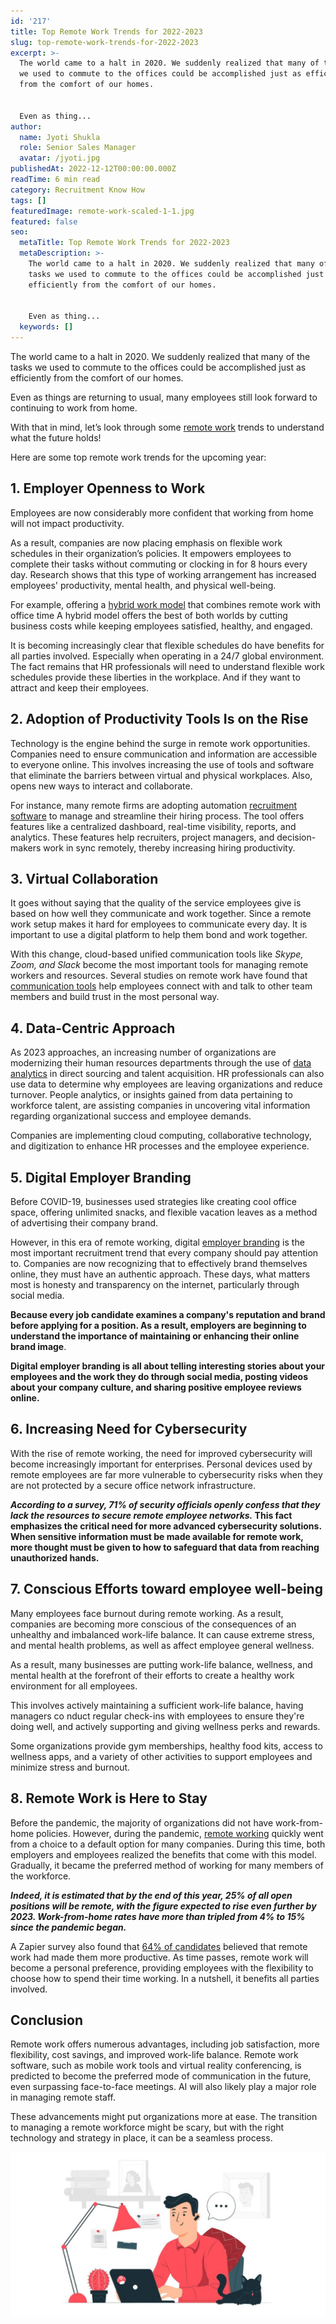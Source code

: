 ```yaml
---
id: '217'
title: Top Remote Work Trends for 2022-2023
slug: top-remote-work-trends-for-2022-2023
excerpt: >-
  The world came to a halt in 2020. We suddenly realized that many of the tasks
  we used to commute to the offices could be accomplished just as efficiently
  from the comfort of our homes.


  Even as thing...
author:
  name: Jyoti Shukla
  role: Senior Sales Manager
  avatar: /jyoti.jpg
publishedAt: 2022-12-12T00:00:00.000Z
readTime: 6 min read
category: Recruitment Know How
tags: []
featuredImage: remote-work-scaled-1-1.jpg
featured: false
seo:
  metaTitle: Top Remote Work Trends for 2022-2023
  metaDescription: >-
    The world came to a halt in 2020. We suddenly realized that many of the
    tasks we used to commute to the offices could be accomplished just as
    efficiently from the comfort of our homes.


    Even as thing...
  keywords: []
---
```


The world came to a halt in 2020. We suddenly realized that many of the tasks we used to commute to the offices could be accomplished just as efficiently from the comfort of our homes.

Even as things are returning to usual, many employees still look forward to continuing to work from home.

<!--more-->

With that in mind, let’s look through some [remote work](https://www.thetalentpool.ai/blogs/5-remote-working-mistakes-should-avoid/) trends to understand what the future holds!

Here are some top remote work trends for the upcoming year:

## 1\. Employer Openness to Work  

Employees are now considerably more confident that working from home will not impact productivity.

As a result, companies are now placing emphasis on flexible work schedules in their organization’s policies. It empowers employees to complete their tasks without commuting or clocking in for 8 hours every day. Research shows that this type of working arrangement has increased employees' productivity, mental health, and physical well-being.

For example, offering a [hybrid work model](https://www.thetalentpool.ai/blogs/7-must-dos-for-businesses-transitioning-to-the-hybrid-work-model/) that combines remote work with office time A hybrid model offers the best of both worlds by cutting business costs while keeping employees satisfied, healthy, and engaged.

It is becoming increasingly clear that flexible schedules do have benefits for all parties involved. Especially when operating in a 24/7 global environment. The fact remains that HR professionals will need to understand flexible work schedules provide these liberties in the workplace. And if they want to attract and keep their employees.

## 2\. Adoption of Productivity Tools Is on the Rise

Technology is the engine behind the surge in remote work opportunities. Companies need to ensure communication and information are accessible to everyone online. This involves increasing the use of tools and software that eliminate the barriers between virtual and physical workplaces. Also, opens new ways to interact and collaborate.

For instance, many remote firms are adopting automation [recruitment software](https://www.thetalentpool.ai/end-to-end-recruitment-process-lifecycle/) to manage and streamline their hiring process. The tool offers features like a centralized dashboard, real-time visibility, reports, and analytics. These features help recruiters, project managers, and decision-makers work in sync remotely, thereby increasing hiring productivity.

## 3\. Virtual Collaboration

It goes without saying that the quality of the service employees give is based on how well they communicate and work together. Since a remote work setup makes it hard for employees to communicate every day. It is important to use a digital platform to help them bond and work together.

With this change, cloud-based unified communication tools like _Skype, Zoom, and Slack_ become the most important tools for managing remote workers and resources. Several studies on remote work have found that [communication tools](https://www.thetalentpool.ai/blogs/remote-working-collaboration-tools/) help employees connect with and talk to other team members and build trust in the most personal way.

## 4\. Data-Centric Approach

As 2023 approaches, an increasing number of organizations are modernizing their human resources departments through the use of [data analytics](https://www.thetalentpool.ai/blogs/how-is-data-analytics-transforming-the-world-of-recruitment/) in direct sourcing and talent acquisition. HR professionals can also use data to determine why employees are leaving organizations and reduce turnover. People analytics, or insights gained from data pertaining to workforce talent, are assisting companies in uncovering vital information regarding organizational success and employee demands.

Companies are implementing cloud computing, collaborative technology, and digitization to enhance HR processes and the employee experience.

## 5\. Digital Employer Branding

Before COVID-19, businesses used strategies like creating cool office space, offering unlimited snacks, and flexible vacation leaves as a method of advertising their company brand.

However, in this era of remote working, digital [employer branding](https://www.thetalentpool.ai/blogs/7-ways-boost-your-employer-brand/) is the most important recruitment trend that every company should pay attention to. Companies are now recognizing that to effectively brand themselves online, they must have an authentic approach. These days, what matters most is honesty and transparency on the internet, particularly through social media.

**Because every job candidate examines a company's reputation and brand before applying for a position. As a result, employers are beginning to understand the importance of maintaining or enhancing their online brand image**.

**Digital employer branding is all about telling interesting stories about your employees and the work they do through social media, posting videos about your company culture, and sharing positive employee reviews online.**

## 6\. Increasing Need for Cybersecurity

With the rise of remote working, the need for improved cybersecurity will become increasingly important for enterprises. Personal devices used by remote employees are far more vulnerable to cybersecurity risks when they are not protected by a secure office network infrastructure.

**_According to a survey, 71% of security officials openly confess that they lack the resources to secure remote employee networks._ This fact emphasizes the critical need for more advanced cybersecurity solutions. When sensitive information must be made available for remote work, more thought must be given to how to safeguard that data from reaching unauthorized hands.**

## 7\. Conscious Efforts toward employee well-being

Many employees face burnout during remote working. As a result, companies are becoming more conscious of the consequences of an unhealthy and imbalanced work-life balance. It can cause extreme stress, and mental health problems, as well as affect employee general wellness.

As a result, many businesses are putting work-life balance, wellness, and mental health at the forefront of their efforts to create a healthy work environment for all employees.

This involves actively maintaining a sufficient work-life balance, having managers co nduct regular check-ins with employees to ensure they're doing well, and actively supporting and giving wellness perks and rewards.

Some organizations provide gym memberships, healthy food kits, access to wellness apps, and a variety of other activities to support employees and minimize stress and burnout.

## 8\. Remote Work is Here to Stay

Before the pandemic, the majority of organizations did not have work-from-home policies. However, during the pandemic, [remote working](https://www.thetalentpool.ai/blogs/5-tips-for-hiring-remote-workers/) quickly went from a choice to a default option for many companies. During this time, both employers and employees realized the benefits that come with this model. Gradually, it became the preferred method of working for many members of the workforce.

_**Indeed, it is estimated that by the end of this year, 25% of all open positions will be remote, with the figure expected to rise even further by 2023. Work-from-home rates have more than tripled from 4% to 15% since the pandemic began.**_

A Zapier survey also found that [64% of candidates](https://zapier.com/blog/future-of-work-report/) believed that remote work had made them more productive. As time passes, remote work will become a personal preference, providing employees with the flexibility to choose how to spend their time working. In a nutshell, it benefits all parties involved.

## **Conclusion**

Remote work offers numerous advantages, including job satisfaction, more flexibility, cost savings, and improved work-life balance. Remote work software, such as mobile work tools and virtual reality conferencing, is predicted to become the preferred mode of communication in the future, even surpassing face-to-face meetings. AI will also likely play a major role in managing remote staff.

These advancements might put organizations more at ease. The transition to managing a remote workforce might be scary, but with the right technology and strategy in place, it can be a seamless process.

![remote-work](images/remote-work-scaled-1-1-1024x534.jpg)
